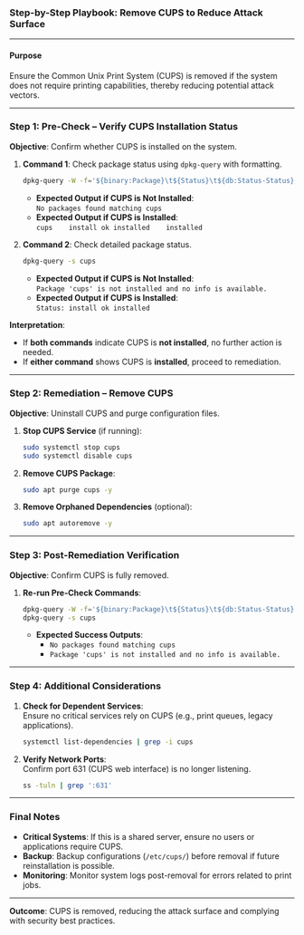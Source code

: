 ### Step-by-Step Playbook: Remove CUPS to Reduce Attack Surface

---

#### **Purpose**  
Ensure the Common Unix Print System (CUPS) is removed if the system does not require printing capabilities, thereby reducing potential attack vectors.

---

### **Step 1: Pre-Check – Verify CUPS Installation Status**
**Objective**: Confirm whether CUPS is installed on the system.

1. **Command 1**: Check package status using `dpkg-query` with formatting.  
   ```bash
   dpkg-query -W -f='${binary:Package}\t${Status}\t${db:Status-Status}\n' cups
   ```
   - **Expected Output if CUPS is Not Installed**:  
     `No packages found matching cups`  
   - **Expected Output if CUPS is Installed**:  
     `cups    install ok installed    installed`

2. **Command 2**: Check detailed package status.  
   ```bash
   dpkg-query -s cups
   ```
   - **Expected Output if CUPS is Not Installed**:  
     `Package 'cups' is not installed and no info is available.`
   - **Expected Output if CUPS is Installed**:  
     `Status: install ok installed`

**Interpretation**:  
- If **both commands** indicate CUPS is **not installed**, no further action is needed.  
- If **either command** shows CUPS is **installed**, proceed to remediation.

---

### **Step 2: Remediation – Remove CUPS**
**Objective**: Uninstall CUPS and purge configuration files.

1. **Stop CUPS Service** (if running):  
   ```bash
   sudo systemctl stop cups
   sudo systemctl disable cups
   ```

2. **Remove CUPS Package**:  
   ```bash
   sudo apt purge cups -y
   ```

3. **Remove Orphaned Dependencies** (optional):  
   ```bash
   sudo apt autoremove -y
   ```

---

### **Step 3: Post-Remediation Verification**
**Objective**: Confirm CUPS is fully removed.

1. **Re-run Pre-Check Commands**:  
   ```bash
   dpkg-query -W -f='${binary:Package}\t${Status}\t${db:Status-Status}\n' cups
   dpkg-query -s cups
   ```
   - **Expected Success Outputs**:  
     - `No packages found matching cups`  
     - `Package 'cups' is not installed and no info is available.`

---

### **Step 4: Additional Considerations**
1. **Check for Dependent Services**:  
   Ensure no critical services rely on CUPS (e.g., print queues, legacy applications).  
   ```bash
   systemctl list-dependencies | grep -i cups
   ```

2. **Verify Network Ports**:  
   Confirm port 631 (CUPS web interface) is no longer listening.  
   ```bash
   ss -tuln | grep ':631'
   ```
---

### **Final Notes**
- **Critical Systems**: If this is a shared server, ensure no users or applications require CUPS.  
- **Backup**: Backup configurations (`/etc/cups/`) before removal if future reinstallation is possible.  
- **Monitoring**: Monitor system logs post-removal for errors related to print jobs.  

--- 

**Outcome**: CUPS is removed, reducing the attack surface and complying with security best practices.